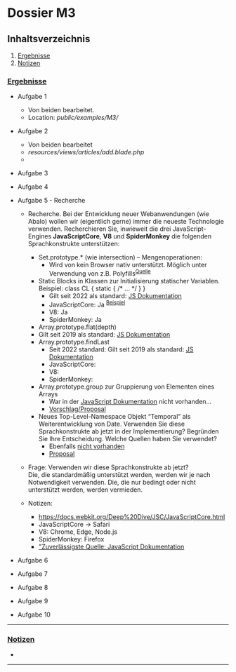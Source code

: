 # Dossier M3

## Inhaltsverzeichnis

1. [Ergebnisse](#uergebnisseu)
2. [Notizen](#unotizenu)

### <u>Ergebnisse</u>

- Aufgabe 1
    - Von beiden bearbeitet.
    - Location: <i>public/examples/M3/</i>

- Aufgabe 2
  - Von beiden bearbeitet
  - <i>resources/views/articles/add.blade.php</i>
  - 
- Aufgabe 3

- Aufgabe 4

- Aufgabe 5 - Recherche
  - Recherche. Bei der Entwicklung neuer Webanwendungen (wie Abalo) wollen wir
    (eigentlich gerne) immer die neueste Technologie verwenden. Recherchieren Sie,
    inwieweit die drei JavaScript-Engines <b>JavaScriptCore</b>, <b>V8</b> und <b>SpiderMonkey</b> die folgenden Sprachkonstrukte unterstützen:
    
    - Set.prototype.* (wie intersection) – Mengenoperationen:
      - Wird von kein Browser nativ unterstützt. Möglich unter Verwendung von z.B. Polyfills<sup>[Quelle](https://github.com/tc39/proposal-set-methods/pull/109)</sup>
    - Static Blocks in Klassen zur Initialisierung statischer Variablen. Beispiel: class CL { static { /* … */ } } 
      - Gilt seit 2022 als standard: [JS Dokumentation](https://developer.mozilla.org/en-US/docs/Web/JavaScript/Reference/Classes/static#static_initialization_blocks)
      - JavaScriptCore: Ja <sup>[Beispiel](https://docs.webkit.org/Deep%20Dive/MemoryManagement.html#how-to-use-refptr-and-ref)</sup>
      - V8: Ja 
      - SpiderMonkey: Ja
    - Array.prototype.flat(depth)
    - Gilt seit 2019 als standard: [JS Dokumentation](https://developer.mozilla.org/en-US/docs/Web/JavaScript/Reference/Global_Objects/Array/flat)
    - Array.prototype.findLast 
      - Seit 2022 standard: Gilt seit 2019 als standard: [JS Dokumentation](https://developer.mozilla.org/en-US/docs/Web/JavaScript/Reference/Global_Objects/Array/findLast)
      - JavaScriptCore: 
      - V8:
      - SpiderMonkey:
    - Array.prototype.group zur Gruppierung von Elementen eines Arrays 
      - War in der [JavaScript Dokumentation](https://developer.mozilla.org/en-US/docs/Web/JavaScript) nicht vorhanden...
      - [Vorschlag/Proposal](https://github.com/tc39/proposal-array-grouping)
    - Neues Top-Level-Namespace Objekt “Temporal” als Weiterentwicklung von Date. Verwenden Sie diese Sprachkonstrukte ab jetzt in der Implementierung? Begründen Sie Ihre Entscheidung. Welche Quellen haben Sie verwendet?
      - Ebenfalls [nicht vorhanden](https://developer.mozilla.org/en-US/search?q=Temporal)
      - [Proposal](https://github.com/tc39/proposal-temporal)
  - Frage: Verwenden wir diese Sprachkonstrukte ab jetzt?<br>Die, die standardmäßig unterstützt werden, werden wir je nach Notwendigkeit verwenden. Die, die nur bedingt oder nicht unterstützt werden, werden vermieden.
  - Notizen:
    - https://docs.webkit.org/Deep%20Dive/JSC/JavaScriptCore.html
    - JavaScriptCore -> Safari
    - V8: Chrome, Edge, Node.js
    - SpiderMonkey: Firefox
    - ["Zuverlässigste Quelle: JavaScript Dokumentation](https://developer.mozilla.org/en-US/docs/Web/JavaScript)
- Aufgabe 6
- Aufgabe 7
- Aufgabe 8
- Aufgabe 9
- Aufgabe 10

<hr>

### <u>Notizen</u>
- 

<hr>
